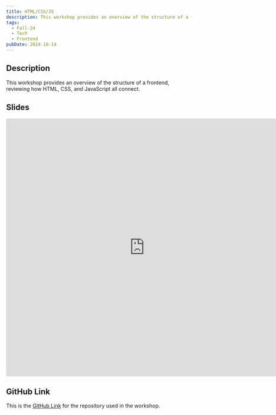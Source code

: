 ```yaml
---
title: HTML/CSS/JS
description: This workshop provides an overview of the structure of a frontend, reviewing how HTML, CSS, and JavaScript all connect.
tags:
  - Fall-24
  - Tech
  - Frontend
pubDate: 2024-10-14
---
```


## Description

This workshop provides an overview of the structure of a frontend, reviewing how HTML, CSS, and JavaScript all connect.

## Slides

<iframe src="https://docs.google.com/presentation/d/e/2PACX-1vQNj3bXnw0B0nDkXHwZ_2zuo3DFEbighqdjTTv6HDQdHdAQvfRKz2c4FMnE_yWSeHIlodwr3SF6RtA4/embed?start=false&loop=false&delayms=3000" frameborder="0" width="750" height="700" allowfullscreen="true" mozallowfullscreen="true" webkitallowfullscreen="true"></iframe>

## GitHub Link

This is the [GitHub Link](https://github.com/pengesther1/HTML-CSS_workshop_Convergent.git) for the repository used in the workshop.